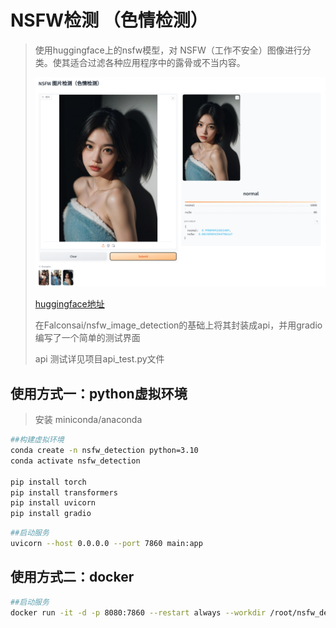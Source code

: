 # NSFW检测 （色情检测）
> 使用huggingface上的nsfw模型，对 NSFW（工作不安全）图像进行分类。使其适合过滤各种应用程序中的露骨或不当内容。
> 
> ![image.png](images/image.png) 
> 
> [huggingface地址](https://huggingface.co/Falconsai/nsfw_image_detection)
> 
> 在Falconsai/nsfw_image_detection的基础上将其封装成api，并用gradio编写了一个简单的测试界面
> 
> api 测试详见项目api_test.py文件


## 使用方式一：python虚拟环境
> 安装 miniconda/anaconda
```bash
##构建虚拟环境
conda create -n nsfw_detection python=3.10
conda activate nsfw_detection

pip install torch
pip install transformers
pip install uvicorn
pip install gradio

```

```bash
##启动服务
uvicorn --host 0.0.0.0 --port 7860 main:app
```




## 使用方式二：docker
```bash
##启动服务
docker run -it -d -p 8080:7860 --restart always --workdir /root/nsfw_detection --name nsfw_detection nsfw_detection:V1.0 bash -c "bash init.sh"
```